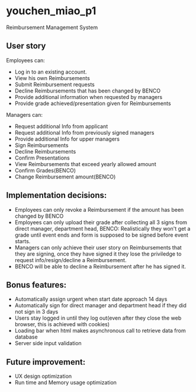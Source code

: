# youchen_miao_p1
Reimbursement Management System

## User story
Employees can:
* Log in to an existing account.
* View his own Reimbursements
* Submit Reimbursement requests
* Decline Reimbursements that has been changed by BENCO
* Provide additional information when requested by managers
* Provide grade achieved/presentation given for Reimbursements

Managers can:
* Request additional Info from applicant
* Request additional Info from previously signed managers
* Provide additional Info for upper managers
* Sign Reimbursements
* Decline Reimbursements
* Confirm Presentations
* View Reimbursements that exceed yearly allowed amount 
* Confirm Grades(BENCO)
* Change Reimbursement amount(BENCO)
## Implementation decisions:
* Employees can only revoke a Reimbursement if the amount has been changed by BENCO
* Employees can only upload their grade after collecting all 3 signs from direct manager, department head, BENCO: Realistically they won't get a grade until event ends and form is supposed to be signed before event starts.
* Managers can only achieve their user story on Reimbursements that they are signing, once they have signed it they lose the priviledge to request info/resign/decline a Reimbursement.
* BENCO will be able to decline a Reimbursement after he has signed it.
## Bonus features:
* Automatically assign urgent when start date approach 14 days
* Automatically sign for direct manager and department head if they did not sign in 3 days
* Users stay logged in until they log out(even after they close the web browser, this is achieved with cookies)
* Loading bar when html makes asynchronous call to retrieve data from database
* Server side input validation
## Future improvement:
* UX design optimization
* Run time and Memory usage optimization
